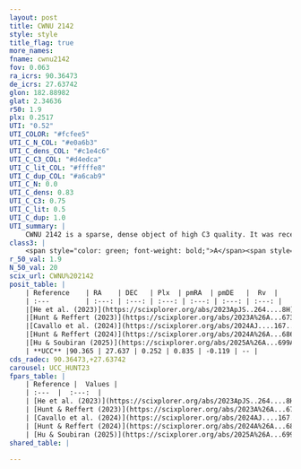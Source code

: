 ```yaml
---
layout: post
title: CWNU 2142
style: style
title_flag: true
more_names: 
fname: cwnu2142
fov: 0.063
ra_icrs: 90.36473
de_icrs: 27.63742
glon: 182.88982
glat: 2.34636
r50: 1.9
plx: 0.2517
UTI: "0.52"
UTI_COLOR: "#fcfee5"
UTI_C_N_COL: "#e0a6b3"
UTI_C_dens_COL: "#c1e4c6"
UTI_C_C3_COL: "#d4edca"
UTI_C_lit_COL: "#ffffe8"
UTI_C_dup_COL: "#a6cab9"
UTI_C_N: 0.0
UTI_C_dens: 0.83
UTI_C_C3: 0.75
UTI_C_lit: 0.5
UTI_C_dup: 1.0
UTI_summary: |
    CWNU 2142 is a sparse, dense object of high C3 quality. It was recently reported but it is moderately studied in the literature.<br><br><span style="color: #99180f; font-weight: bold;">Warning: </span>contains less than 25 stars with <i>P>0.5</i> estimated.
class3: |
    <span style="color: green; font-weight: bold;">A</span><span style="color: #FFC300; font-weight: bold;">B</span>
r_50_val: 1.9
N_50_val: 20
scix_url: CWNU%202142
posit_table: |
    | Reference    | RA    | DEC   | Plx  | pmRA  | pmDE   |  Rv  |
    | :---         | :---: | :---: | :---: | :---: | :---: | :---: |
    |[He et al. (2023)](https://scixplorer.org/abs/2023ApJS..264....8H) | 90.353 | 27.632 | 0.252 | 0.843 | -0.119 | -- |
    |[Hunt & Reffert (2023)](https://scixplorer.org/abs/2023A%26A...673A.114H) | 90.36 | 27.633 | 0.245 | 0.835 | -0.118 | -- |
    |[Cavallo et al. (2024)](https://scixplorer.org/abs/2024AJ....167...12C) | 90.357 | 27.628 | 0.243 | -- | -- | -- |
    |[Hunt & Reffert (2024)](https://scixplorer.org/abs/2024A%26A...686A..42H) | 90.36 | 27.633 | 0.245 | 0.835 | -0.118 | -- |
    |[Hu & Soubiran (2025)](https://scixplorer.org/abs/2025A%26A...699A.246H) | 90.357 | 27.628 | -- | -- | -- | -- |
    | **UCC** |90.365 | 27.637 | 0.252 | 0.835 | -0.119 | -- | 
cds_radec: 90.36473,+27.63742
carousel: UCC_HUNT23
fpars_table: |
    | Reference |  Values |
    | :---  |  :---:  |
    | [He et al. (2023)](https://scixplorer.org/abs/2023ApJS..264....8H) | `A0=1.35, m-M=12.8, logAge=8.1` |
    | [Hunt & Reffert (2023)](https://scixplorer.org/abs/2023A%26A...673A.114H) | `AV50=1.005, diffAV50=1.303, MOD50=13.054, logAge50=8.267` |
    | [Cavallo et al. (2024)](https://scixplorer.org/abs/2024AJ....167...12C) | `AV50=0.69, dMod50=12.47, logAge50=8.89, [Fe/H]50=-0.02` |
    | [Hunt & Reffert (2024)](https://scixplorer.org/abs/2024A%26A...686A..42H) | `MassJ=141.212` |
    | [Hu & Soubiran (2025)](https://scixplorer.org/abs/2025A%26A...699A.246H) | `MA22=-0.25, MA23f=-0.46, MK24=-0.36, MF24=-0.22` |
shared_table: |
    
---
```

